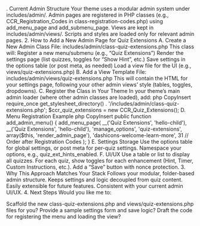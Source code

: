 . Current Admin Structure
Your theme uses a modular admin system under includes/admin/.
Admin pages are registered in PHP classes (e.g., CCR_Registration_Codes in class-registration-codes.php) using add_menu_page and add_submenu_page.
Views are kept in includes/admin/views/.
Scripts and styles are loaded only for relevant admin pages.
2. How to Add a New Admin Page for Quiz Extensions
A. Create a New Admin Class
File:
includes/admin/class-quiz-extensions.php
This class will:
Register a new menu/submenu (e.g., “Quiz Extensions”)
Render the settings page (list quizzes, toggles for “Show Hint”, etc.)
Save settings in the options table (or post meta, as needed)
Load a view file for the UI (e.g., views/quiz-extensions.php)
B. Add a View Template
File:
includes/admin/views/quiz-extensions.php
This will contain the HTML for your settings page, following your other admin views’ style (tables, toggles, dropdowns).
C. Register the Class in Your Theme
In your theme’s main admin loader (where other admin classes are loaded), add:
php
CopyInsert
require_once get_stylesheet_directory() . '/includes/admin/class-quiz-extensions.php';
$ccr_quiz_extensions = new CCR_Quiz_Extensions();
D. Menu Registration Example
php
CopyInsert
public function add_admin_menu() {
    add_menu_page(
        __('Quiz Extensions', 'hello-child'),
        __('Quiz Extensions', 'hello-child'),
        'manage_options',
        'quiz-extensions',
        array($this, 'render_admin_page'),
        'dashicons-welcome-learn-more',
        31 // Order after Registration Codes
    );
}
E. Settings Storage
Use the options table for global settings, or post meta for per-quiz settings.
Namespace your options, e.g., quiz_ext_hints_enabled.
F. UI/UX
Use a table or list to display all quizzes.
For each quiz, show toggles for each enhancement (Hint, Timer, Custom Instructions, etc.).
Add a “Save” button with nonce protection.
3. Why This Approach Matches Your Stack
Follows your modular, folder-based admin structure.
Keeps settings and logic decoupled from quiz content.
Easily extensible for future features.
Consistent with your current admin UI/UX.
4. Next Steps
Would you like me to:

Scaffold the new class-quiz-extensions.php and views/quiz-extensions.php files for you?
Provide a sample settings form and save logic?
Draft the code for registering the menu and loading the view?